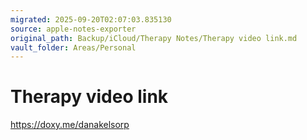 ```yaml
---
migrated: 2025-09-20T02:07:03.835130
source: apple-notes-exporter
original_path: Backup/iCloud/Therapy Notes/Therapy video link.md
vault_folder: Areas/Personal
---
```

# Therapy video link

https://doxy.me/danakelsorp
